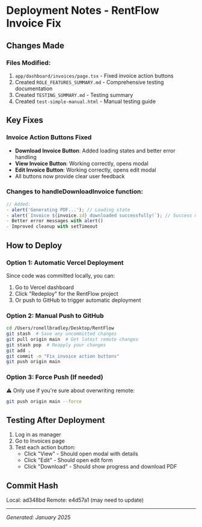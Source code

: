 # Deployment Notes - RentFlow Invoice Fix

## Changes Made

### Files Modified:
1. `app/dashboard/invoices/page.tsx` - Fixed invoice action buttons
2. Created `ROLE_FEATURES_SUMMARY.md` - Comprehensive testing documentation
3. Created `TESTING_SUMMARY.md` - Testing summary
4. Created `test-simple-manual.html` - Manual testing guide

## Key Fixes

### Invoice Action Buttons Fixed
- **Download Invoice Button**: Added loading states and better error handling
- **View Invoice Button**: Working correctly, opens modal
- **Edit Invoice Button**: Working correctly, opens edit modal
- All buttons now provide clear user feedback

### Changes to handleDownloadInvoice function:
```javascript
// Added:
- alert('Generating PDF...'); // Loading state
- alert(`Invoice ${invoice.id} downloaded successfully!`); // Success message
- Better error messages with alert()
- Improved cleanup with setTimeout
```

## How to Deploy

### Option 1: Automatic Vercel Deployment
Since code was committed locally, you can:
1. Go to Vercel dashboard
2. Click "Redeploy" for the RentFlow project
3. Or push to GitHub to trigger automatic deployment

### Option 2: Manual Push to GitHub
```bash
cd /Users/ronellbradley/Desktop/RentFlow
git stash  # Save any uncommitted changes
git pull origin main  # Get latest remote changes
git stash pop  # Reapply your changes
git add .
git commit -m "Fix invoice action buttons"
git push origin main
```

### Option 3: Force Push (If needed)
⚠️ Only use if you're sure about overwriting remote:
```bash
git push origin main --force
```

## Testing After Deployment

1. Log in as manager
2. Go to Invoices page
3. Test each action button:
   - Click "View" - Should open modal with details
   - Click "Edit" - Should open edit form
   - Click "Download" - Should show progress and download PDF

## Commit Hash
Local: ad348bd
Remote: e4d57a1 (may need to update)

---

*Generated: January 2025*

